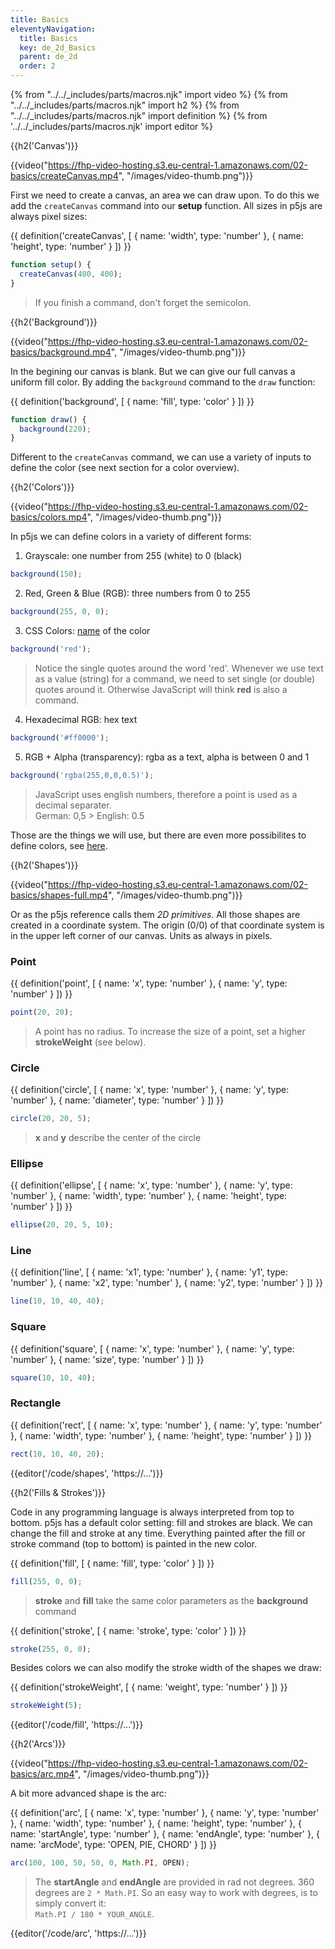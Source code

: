 ```yaml
---
title: Basics
eleventyNavigation:
  title: Basics
  key: de_2d_Basics
  parent: de_2d
  order: 2
---
```


{% from "../../_includes/parts/macros.njk" import video %}
{% from "../../_includes/parts/macros.njk" import h2 %}
{% from "../../_includes/parts/macros.njk" import definition %}
{% from '../../_includes/parts/macros.njk' import editor %}

{{h2('Canvas')}}

{{video("https://fhp-video-hosting.s3.eu-central-1.amazonaws.com/02-basics/createCanvas.mp4", "/images/video-thumb.png")}}

First we need to create a canvas, an area we can draw upon. To do this we add the `createCanvas` command into our **setup** function. All sizes in p5js are always pixel sizes:

{{ definition('createCanvas', [
  { name: 'width', type: 'number' },
  { name: 'height', type: 'number' }
]) }}

```js
function setup() {
  createCanvas(400, 400);
}
```

> If you finish a command, don't forget the semicolon.


{{h2('Background')}}

{{video("https://fhp-video-hosting.s3.eu-central-1.amazonaws.com/02-basics/background.mp4", "/images/video-thumb.png")}}

In the begining our canvas is blank. But we can give our full canvas a uniform fill color. By adding the `background` command to the `draw` function:

{{ definition('background', [
  { name: 'fill', type: 'color' }
]) }}
```js
function draw() {
  background(220);
}
```

Different to the `createCanvas` command, we can use a variety of inputs to define the color (see next section for a color overview).

{{h2('Colors')}}

{{video("https://fhp-video-hosting.s3.eu-central-1.amazonaws.com/02-basics/colors.mp4", "/images/video-thumb.png")}}

In p5js we can define colors in a variety of different forms:

1. Grayscale: one number from 255 (white) to 0 (black)
```js
background(150);
```

2. Red, Green & Blue (RGB): three numbers from 0 to 255
```js
background(255, 0, 0);
```

3. CSS Colors: [name](https://www.w3.org/wiki/CSS/Properties/color/keywords) of the color
```js
background('red');
```
> Notice the single quotes around the word 'red'. Whenever we use text as a value (string) for a command, we need to set single (or double) quotes around it. Otherwise JavaScript will think **red** is also a command.

4. Hexadecimal RGB: hex text
```js
background('#ff0000');
```

5. RGB + Alpha (transparency): rgba as a text, alpha is between 0 and 1
```js
background('rgba(255,0,0,0.5)');
```

> JavaScript uses english numbers, therefore a point is used as a decimal separater.<br />German: 0,5 > English: 0.5

Those are the things we will use, but there are even more possibilites to define colors, see [here](https://p5js.org/reference/#/p5/background).

{{h2('Shapes')}}

{{video("https://fhp-video-hosting.s3.eu-central-1.amazonaws.com/02-basics/shapes-full.mp4", "/images/video-thumb.png")}}

Or as the p5js reference calls them *2D primitives*. All those shapes are created in a coordinate system. The origin (0/0) of that coordinate system is in the upper left corner of our canvas. Units as always in pixels.

### Point

{{ definition('point', [
  { name: 'x', type: 'number' },
  { name: 'y', type: 'number' }
]) }}
```js
point(20, 20);
```
> A point has no radius. To increase the size of a point, set a higher **strokeWeight** (see below).

### Circle

{{ definition('circle', [
  { name: 'x', type: 'number' },
  { name: 'y', type: 'number' },
  { name: 'diameter', type: 'number' }
]) }}
```js
circle(20, 20, 5);
```
> **x** and **y** describe the center of the circle

### Ellipse

{{ definition('ellipse', [
  { name: 'x', type: 'number' },
  { name: 'y', type: 'number' },
  { name: 'width', type: 'number' },
  { name: 'height', type: 'number' }
]) }}
```js
ellipse(20, 20, 5, 10);
```

### Line

{{ definition('line', [
  { name: 'x1', type: 'number' },
  { name: 'y1', type: 'number' },
  { name: 'x2', type: 'number' },
  { name: 'y2', type: 'number' }
]) }}
```js
line(10, 10, 40, 40);
```

### Square

{{ definition('square', [
  { name: 'x', type: 'number' },
  { name: 'y', type: 'number' },
  { name: 'size', type: 'number' }
]) }}
```js
square(10, 10, 40);
```

### Rectangle

{{ definition('rect', [
  { name: 'x', type: 'number' },
  { name: 'y', type: 'number' },
  { name: 'width', type: 'number' },
  { name: 'height', type: 'number' }
]) }}
```js
rect(10, 10, 40, 20);
```

{{editor('/code/shapes', 'https://...')}}

{{h2('Fills & Strokes')}}

Code in any programming language is always interpreted from top to bottom. p5js has a default color setting: fill and strokes are black. We can change the fill and stroke at any time. Everything painted after the fill or stroke command (top to bottom) is painted in the new color.

{{ definition('fill', [
  { name: 'fill', type: 'color' }
]) }}
```js
fill(255, 0, 0);
```

> **stroke** and **fill** take the same color parameters as the **background** command

{{ definition('stroke', [
  { name: 'stroke', type: 'color' }
]) }}
```js
stroke(255, 0, 0);
```

Besides colors we can also modify the stroke width of the shapes we draw:

{{ definition('strokeWeight', [
  { name: 'weight', type: 'number' }
]) }}
```js
strokeWeight(5);
```

{{editor('/code/fill', 'https://...')}}

{{h2('Arcs')}}

{{video("https://fhp-video-hosting.s3.eu-central-1.amazonaws.com/02-basics/arc.mp4", "/images/video-thumb.png")}}

A bit more advanced shape is the arc:

{{ definition('arc', [
  { name: 'x', type: 'number' },
  { name: 'y', type: 'number' },
  { name: 'width', type: 'number' },
  { name: 'height', type: 'number' },
  { name: 'startAngle', type: 'number' },
  { name: 'endAngle', type: 'number' },
  { name: 'arcMode', type: 'OPEN, PIE, CHORD' }
]) }}
```js
arc(100, 100, 50, 50, 0, Math.PI, OPEN);
```

> The **startAngle** and **endAngle** are provided in rad not degrees. 360 degrees are `2 * Math.PI`. So an easy way to work with degrees, is to simply convert it:<br />`Math.PI / 180 * YOUR_ANGLE`.

{{editor('/code/arc', 'https://...')}}
